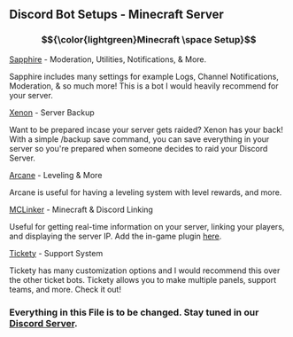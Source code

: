 ## Discord Bot Setups - Minecraft Server

### $${\color{lightgreen}Minecraft \space Setup}$$	

[Sapphire](https://discord.com/discovery/applications/678344927997853742) - Moderation, Utilities, Notifications, & More.

Sapphire includes many settings for example Logs, Channel Notifications, Moderation, & so much more! This is a bot I would heavily recommend for your server.

[Xenon](https://discord.com/discovery/applications/416358583220043796) - Server Backup

Want to be prepared incase your server gets raided? Xenon has your back! With a simple /backup save command, you can save everything in your server so you're prepared when someone decides to raid your Discord Server.

[Arcane](https://discord.com/discovery/applications/437808476106784770) - Leveling & More

Arcane is useful for having a leveling system with level rewards, and more.

[MCLinker](https://discord.com/discovery/applications/712759741528408064) - Minecraft & Discord Linking

Useful for getting real-time information on your server, linking your players, and displaying the server IP. Add the in-game plugin [here](https://www.spigotmc.org/resources/discord-linker.98749/).

[Tickety](https://discord.com/discovery/applications/718493970652594217) - Support System

Tickety has many customization options and I would recommend this over the other ticket bots. Tickety allows you to make multiple panels, support teams, and more. Check it out!

### __Everything in this File is to be changed. Stay tuned in our__ __[Discord Server](https://discord.gg/qUAZbETfAu).__
